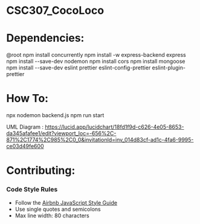 # CSC307_CocoLoco

# Dependencies:

@root
npm install concurrently
npm install -w express-backend express
npm install --save-dev nodemon
npm install cors
npm install mongoose
npm install --save-dev eslint prettier eslint-config-prettier eslint-plugin-prettier

# How To:

npx nodemon backend.js
npm run start

UML Diagram : https://lucid.app/lucidchart/18fd1f9d-c626-4e05-8653-da345afafee1/edit?viewport_loc=-656%2C-871%2C1774%2C985%2C0_0&invitationId=inv_014d83cf-ad1c-4fa6-9995-ce03d49fe600

# Contributing:

### Code Style Rules
- Follow the [Airbnb JavaScript Style Guide](https://airbnb.io/javascript/react/)
- Use single quotes and semicolons
- Max line width: 80 characters

